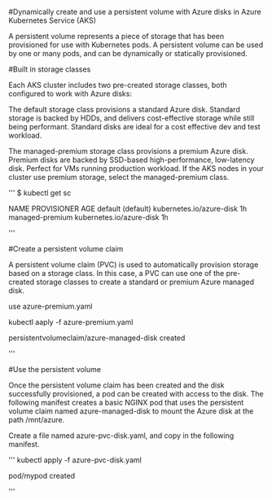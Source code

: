 #Dynamically create and use a persistent volume with Azure disks in Azure Kubernetes Service (AKS)

A persistent volume represents a piece of storage that has been provisioned for use with Kubernetes pods. A persistent volume can be used by one or many pods, and can be dynamically or statically provisioned.

#Built in storage classes

Each AKS cluster includes two pre-created storage classes, both configured to work with Azure disks:

The default storage class provisions a standard Azure disk.
Standard storage is backed by HDDs, and delivers cost-effective storage while still being performant. Standard disks are ideal for a cost effective dev and test workload.

The managed-premium storage class provisions a premium Azure disk.
Premium disks are backed by SSD-based high-performance, low-latency disk. Perfect for VMs running production workload. If the AKS nodes in your cluster use premium storage, select the managed-premium class.

'''
$ kubectl get sc

NAME                PROVISIONER                AGE
default (default)   kubernetes.io/azure-disk   1h
managed-premium     kubernetes.io/azure-disk   1h

'''

#Create a persistent volume claim

A persistent volume claim (PVC) is used to automatically provision storage based on a storage class. In this case, a PVC can use one of the pre-created storage classes to create a standard or premium Azure managed disk.

use azure-premium.yaml


kubectl aaply -f azure-premium.yaml

persistentvolumeclaim/azure-managed-disk created

'''

#Use the persistent volume

Once the persistent volume claim has been created and the disk successfully provisioned, a pod can be created with access to the disk. The following manifest creates a basic NGINX pod that uses the persistent volume claim named azure-managed-disk to mount the Azure disk at the path /mnt/azure.

Create a file named azure-pvc-disk.yaml, and copy in the following manifest.


'''
kubectl apply -f azure-pvc-disk.yaml

pod/mypod created

'''




